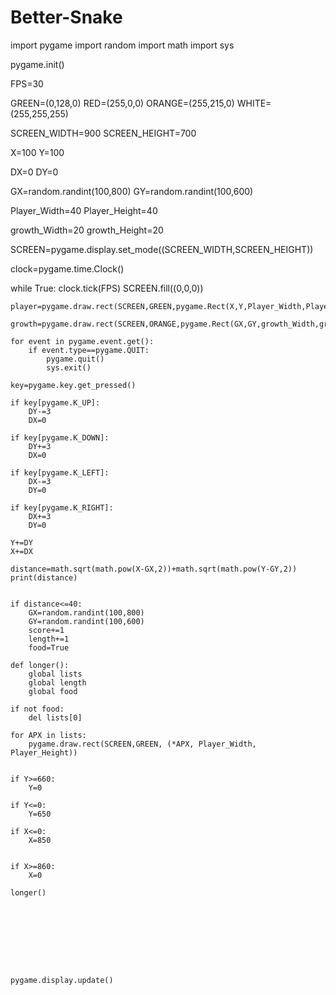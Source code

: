 # Better-Snake

import pygame
import random
import math
import sys

pygame.init()

FPS=30

GREEN=(0,128,0)
RED=(255,0,0)
ORANGE=(255,215,0)
WHITE=(255,255,255)

SCREEN_WIDTH=900
SCREEN_HEIGHT=700

X=100
Y=100

DX=0
DY=0

GX=random.randint(100,800)
GY=random.randint(100,600)

Player_Width=40
Player_Height=40

growth_Width=20
growth_Height=20

SCREEN=pygame.display.set_mode((SCREEN_WIDTH,SCREEN_HEIGHT))

clock=pygame.time.Clock()

while True:
    clock.tick(FPS)
    SCREEN.fill((0,0,0))
    
    player=pygame.draw.rect(SCREEN,GREEN,pygame.Rect(X,Y,Player_Width,Player_Height))
    
    growth=pygame.draw.rect(SCREEN,ORANGE,pygame.Rect(GX,GY,growth_Width,growth_Height))
    
    for event in pygame.event.get():
        if event.type==pygame.QUIT:
            pygame.quit()
            sys.exit()
            
    key=pygame.key.get_pressed()
    
    if key[pygame.K_UP]:
        DY-=3
        DX=0
        
    if key[pygame.K_DOWN]:
        DY+=3
        DX=0
    
    if key[pygame.K_LEFT]:
        DX-=3
        DY=0
        
    if key[pygame.K_RIGHT]:
        DX+=3 
        DY=0
    
    Y+=DY
    X+=DX
    
    distance=math.sqrt(math.pow(X-GX,2))+math.sqrt(math.pow(Y-GY,2))
    print(distance)
    
     
    if distance<=40:
        GX=random.randint(100,800)
        GY=random.randint(100,600)
        score+=1
        length+=1
        food=True
            
    def longer():
        global lists
        global length
        global food
        
    if not food:
        del lists[0]
       
    for APX in lists:
        pygame.draw.rect(SCREEN,GREEN, (*APX, Player_Width, Player_Height))
        
    
    if Y>=660:
        Y=0
    
    if Y<=0:
        Y=650
    
    if X<=0:
        X=850
        
        
    if X>=860:
        X=0
        
    longer()
        
    
    
    
  
            
    
            
            
    pygame.display.update()
